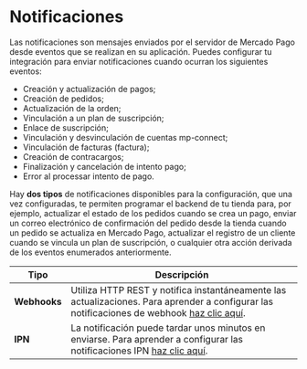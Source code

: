 # Notificaciones

Las notificaciones son mensajes enviados por el servidor de Mercado Pago desde eventos que se realizan en su aplicación. Puedes configurar tu integración para enviar notificaciones cuando ocurran los siguientes eventos:

* Creación y actualización de pagos;
* Creación de pedidos;
* Actualización de la orden;
* Vinculación a un plan de suscripción;
* Enlace de suscripción;
* Vinculación y desvinculación de cuentas mp-connect;
* Vinculación de facturas (factura);
* Creación de contracargos;
* Finalización y cancelación de intento pago;
* Error al processar intento de pago.

Hay **dos tipos** de notificaciones disponibles para la configuración, que una vez configuradas, te permiten programar el backend de tu tienda para, por ejemplo, actualizar el estado de los pedidos cuando se crea un pago, enviar un correo electrónico de confirmación del pedido desde la tienda cuando un pedido se actualiza en Mercado Pago, actualizar el registro de un cliente cuando se vincula un plan de suscripción, o cualquier otra acción derivada de los eventos enumerados anteriormente.


| Tipo | Descripción |
| --- | --- |
| **Webhooks** | Utiliza HTTP REST y notifica instantáneamente las actualizaciones. Para aprender a configurar las notificaciones de webhook [haz clic aquí](https://www.mercadopago[FAKER][URL][DOMAIN]/developers/es/guides/additional-content/notifications/webhooks/webhooks). |
| **IPN** | La notificación puede tardar unos minutos en enviarse. Para aprender a configurar las notificaciones IPN [haz clic aquí](https://www.mercadopago[FAKER][URL][DOMAIN]/developers/es/guides/additional-content/notifications/ipn/introduction). |
